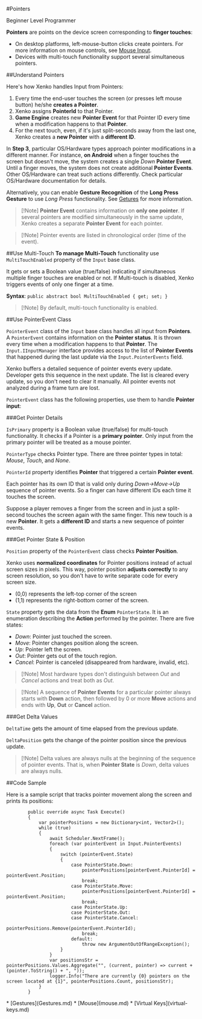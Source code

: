 #Pointers

<span class="label label-doc-level">Beginner</span>
<span class="label label-doc-audience">Level Programmer</span>

**Pointers** are points on the device screen corresponding to **finger touches**:
* On desktop platforms, left-mouse-button clicks create pointers. For more information on mouse controls, see [Mouse Input](mouse.md).
* Devices with multi-touch functionality support several simultaneous pointers.

##Understand Pointers

Here's how Xenko handles Input from Pointers:

1. Every time the end-user touches the screen (or presses left mouse button) he/she **creates a Pointer**.
2. Xenko assigns **PointerId** to that Pointer.
3. **Game Engine** creates new **Pointer Event** for that Pointer ID every time when a modification happens to that **Pointer**.
4. For the next touch, even, if it's just split-seconds away from the last one, Xenko creates a **new Pointer** with a **different ID**.

In **Step 3**, particular OS/Hardware types approach pointer modifications in a different manner.
For instance, **on Android** when a finger touches the screen but doesn't move, the system creates a single _Down_ **Pointer Event**.
Until a finger moves, the system does not create additional **Pointer Events**. Other OS/Hardware can treat such actions differently.
Check particular OS/Hardware documentation for details.

Alternatively, you can enable **Gesture Recognition** of the **Long Press Gesture** to use _Long Press_ functionality. See [Getures](gestures.md) for more information.

> [!Note] **Pointer Event** contains information on **only one pointer**.
> If several pointers are modified simultaneously in the same update,  Xenko creates a separate **Pointer Event** for each pointer.

> [!Note] Pointer events are listed in chronological order (time of the event).

##Use Multi-Touch
**To manage Multi-Touch** functionality use ``MultiTouchEnabled`` property of the ``Input`` base class.

It gets or sets a Boolean value (true/false) indicating if simultaneous multiple finger touches are enabled or not.
If Multi-touch is disabled, Xenko triggers events of only one finger at a time.

**Syntax**: ``public abstract bool MultiTouchEnabled { get; set; }``

> [!Note] By default, multi-touch functionality is enabled.

##Use PointerEvent Class

```PointerEvent``` class of the ``Input`` base class handles all input from **Pointers**.
A ```PointerEvent``` contains information on the **Pointer status**.
It is thrown every time when a modification happens to that **Pointer**.
The ```Input.IInputManager``` interface provides access to the list of **Pointer Events** that happened during the last update via the ```Input.PointerEvents``` field.

Xenko buffers a detailed sequence of pointer events every update. Developer gets this sequence in the next update.
The list is cleared every update, so you don't need to clear it manually.
All pointer events not analyzed during a frame turn are lost.

```PointerEvent``` class has the following properties, use them to handle **Pointer input**:

###Get Pointer Details

```IsPrimary``` property is a Boolean value (true/false) for multi-touch functionality. It checks if a Pointer is a **primary pointer**.
Only input from the primary pointer will be treated as a mouse pointer.

```PointerType``` checks Pointer type. There are three pointer types in total: _Mouse_, _Touch_, and _None_.

```PointerId``` property identifies **Pointer** that triggered a certain **Pointer event**.

Each pointer has its own ID that is valid only during _Down->Move->Up_ sequence of pointer events.
So a finger can have different IDs each time it touches the screen.

Suppose a player removes a finger from the screen and in just a split-second touches the screen again with the same finger.
This new touch is a new **Pointer**. It gets a **different ID** and starts a new sequence of pointer events.

###Get Pointer State & Position

```Position``` property of the ```PointerEvent``` class checks **Pointer Position**.

Xenko uses **normalized coordinates** for Pointer positions instead of actual screen sizes in pixels.
This way, pointer position **adjusts correctly** to any screen resolution, so you don't have to write separate code for every screen size.

* (0,0) represents the left-top corner of the screen
* (1,1) represents the right-bottom corner of the screen.

```State``` property gets the data from the **Enum** ```PointerState```. It is an enumeration describing the **Action** performed by the pointer. There are five states:

* _Down_: Pointer just touched the screen.
* _Move_: Pointer changes position along the screen.
* _Up_: Pointer left the screen.
* _Out_: Pointer gets out of the touch region.
* _Cancel_: Pointer is canceled (disappeared from hardware, invalid, etc).

> [!Note] Most hardware types don't distinguish between _Out_ and _Cancel_ actions and treat both as _Out_.

> [!Note] A sequence of **Pointer Events** for a particular pointer
> always starts with **Down** action, then followed by 0 or more **Move** actions
> and ends with **Up**, **Out** or **Cancel** action.


###Get Delta Values

```DeltaTime``` gets the amount of time elapsed from the previous update.

```DeltaPosition``` gets the change of the pointer position since the previous update.

> [!Note] Delta values are always nulls at the beginning of the sequence of pointer events.
> That is, when **Pointer State** is _Down_, delta values are always nulls.

##Code Sample

Here is a sample script that tracks pointer movement along the screen and prints its positions:

```
        public override async Task Execute()
        {
            var pointerPositions = new Dictionary<int, Vector2>(); 
            while (true)
            {
                await Scheduler.NextFrame();
                foreach (var pointerEvent in Input.PointerEvents)
                {
                    switch (pointerEvent.State)
                    {
                        case PointerState.Down:
                            pointerPositions[pointerEvent.PointerId] = pointerEvent.Position;
                            break;
                        case PointerState.Move:
                            pointerPositions[pointerEvent.PointerId] = pointerEvent.Position;
                            break;
                        case PointerState.Up:
                        case PointerState.Out:
                        case PointerState.Cancel:
                            pointerPositions.Remove(pointerEvent.PointerId);
                            break;
                        default:
                            throw new ArgumentOutOfRangeException();
                    }
                }
                var positionsStr = pointerPositions.Values.Aggregate("", (current, pointer) => current + (pointer.ToString() + ", "));
                logger.Info("There are currently {0} pointers on the screen located at {1}", pointerPositions.Count, positionsStr);
            }
        }
```

<div class="doc-relatedtopics">
* [Gestures](Gestures.md)
* [Mouse](mouse.md)
* [Virtual Keys](virtual-keys.md)
</div>
